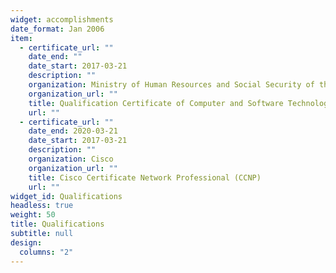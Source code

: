```yaml
---
widget: accomplishments
date_format: Jan 2006
item:
  - certificate_url: ""
    date_end: ""
    date_start: 2017-03-21
    description: ""
    organization: Ministry of Human Resources and Social Security of the PRC & Ministry of Industry and Information Technology of the PRC
    organization_url: ""
    title: Qualification Certificate of Computer and Software Technology Proficiency - Network Engineer
    url: ""
  - certificate_url: ""
    date_end: 2020-03-21
    date_start: 2017-03-21
    description: ""
    organization: Cisco
    organization_url: ""
    title: Cisco Certificate Network Professional (CCNP)
    url: ""
widget_id: Qualifications
headless: true
weight: 50
title: Qualifications
subtitle: null
design:
  columns: "2"
---
```

